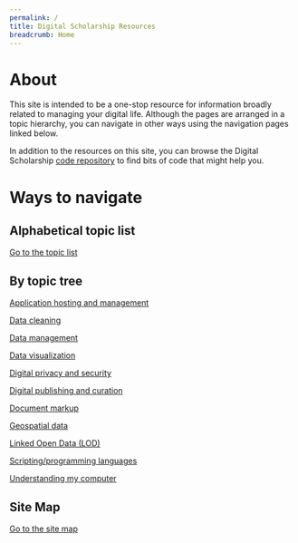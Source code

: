 ```yaml
---
permalink: /
title: Digital Scholarship Resources
breadcrumb: Home
---
```


# About

This site is intended to be a one-stop resource for information broadly related to managing your digital life.  Although the pages are arranged in a topic hierarchy, you can navigate in other ways using the navigation pages linked below.

In addition to the resources on this site, you can browse the Digital Scholarship [code repository](https://github.com/HeardLibrary/digital-scholarship) to find bits of code that might help you.

# Ways to navigate

## Alphabetical topic list

[Go to the topic list](topics/)

## By topic tree

[Application hosting and management](host/)

[Data cleaning](clean/)

[Data management](manage/)

[Data visualization](viz/)

[Digital privacy and security](privacy/)

[Digital publishing and curation](pubs/)

[Document markup](markup/)

[Geospatial data](geo/)

[Linked Open Data (LOD)](lod/)

[Scripting/programming languages](script/)

[Understanding my computer](computer/)

## Site Map

[Go to the site map](map/)